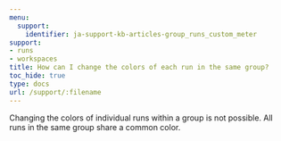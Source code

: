 ```yaml
---
menu:
  support:
    identifier: ja-support-kb-articles-group_runs_custom_meter
support:
- runs
- workspaces
title: How can I change the colors of each run in the same group?
toc_hide: true
type: docs
url: /support/:filename
---
```


Changing the colors of individual runs within a group is not possible. All runs in the same group share a common color.
